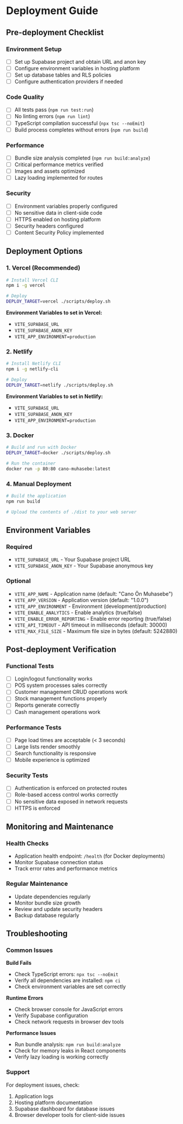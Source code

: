 # Deployment Guide

## Pre-deployment Checklist

### Environment Setup
- [ ] Set up Supabase project and obtain URL and anon key
- [ ] Configure environment variables in hosting platform
- [ ] Set up database tables and RLS policies
- [ ] Configure authentication providers if needed

### Code Quality
- [ ] All tests pass (`npm run test:run`)
- [ ] No linting errors (`npm run lint`)
- [ ] TypeScript compilation successful (`npx tsc --noEmit`)
- [ ] Build process completes without errors (`npm run build`)

### Performance
- [ ] Bundle size analysis completed (`npm run build:analyze`)
- [ ] Critical performance metrics verified
- [ ] Images and assets optimized
- [ ] Lazy loading implemented for routes

### Security
- [ ] Environment variables properly configured
- [ ] No sensitive data in client-side code
- [ ] HTTPS enabled on hosting platform
- [ ] Security headers configured
- [ ] Content Security Policy implemented

## Deployment Options

### 1. Vercel (Recommended)

```bash
# Install Vercel CLI
npm i -g vercel

# Deploy
DEPLOY_TARGET=vercel ./scripts/deploy.sh
```

**Environment Variables to set in Vercel:**
- `VITE_SUPABASE_URL`
- `VITE_SUPABASE_ANON_KEY`
- `VITE_APP_ENVIRONMENT=production`

### 2. Netlify

```bash
# Install Netlify CLI
npm i -g netlify-cli

# Deploy
DEPLOY_TARGET=netlify ./scripts/deploy.sh
```

**Environment Variables to set in Netlify:**
- `VITE_SUPABASE_URL`
- `VITE_SUPABASE_ANON_KEY`
- `VITE_APP_ENVIRONMENT=production`

### 3. Docker

```bash
# Build and run with Docker
DEPLOY_TARGET=docker ./scripts/deploy.sh

# Run the container
docker run -p 80:80 cano-muhasebe:latest
```

### 4. Manual Deployment

```bash
# Build the application
npm run build

# Upload the contents of ./dist to your web server
```

## Environment Variables

### Required
- `VITE_SUPABASE_URL` - Your Supabase project URL
- `VITE_SUPABASE_ANON_KEY` - Your Supabase anonymous key

### Optional
- `VITE_APP_NAME` - Application name (default: "Cano Ön Muhasebe")
- `VITE_APP_VERSION` - Application version (default: "1.0.0")
- `VITE_APP_ENVIRONMENT` - Environment (development/production)
- `VITE_ENABLE_ANALYTICS` - Enable analytics (true/false)
- `VITE_ENABLE_ERROR_REPORTING` - Enable error reporting (true/false)
- `VITE_API_TIMEOUT` - API timeout in milliseconds (default: 30000)
- `VITE_MAX_FILE_SIZE` - Maximum file size in bytes (default: 5242880)

## Post-deployment Verification

### Functional Tests
- [ ] Login/logout functionality works
- [ ] POS system processes sales correctly
- [ ] Customer management CRUD operations work
- [ ] Stock management functions properly
- [ ] Reports generate correctly
- [ ] Cash management operations work

### Performance Tests
- [ ] Page load times are acceptable (< 3 seconds)
- [ ] Large lists render smoothly
- [ ] Search functionality is responsive
- [ ] Mobile experience is optimized

### Security Tests
- [ ] Authentication is enforced on protected routes
- [ ] Role-based access control works correctly
- [ ] No sensitive data exposed in network requests
- [ ] HTTPS is enforced

## Monitoring and Maintenance

### Health Checks
- Application health endpoint: `/health` (for Docker deployments)
- Monitor Supabase connection status
- Track error rates and performance metrics

### Regular Maintenance
- Update dependencies regularly
- Monitor bundle size growth
- Review and update security headers
- Backup database regularly

## Troubleshooting

### Common Issues

**Build Fails**
- Check TypeScript errors: `npx tsc --noEmit`
- Verify all dependencies are installed: `npm ci`
- Check environment variables are set correctly

**Runtime Errors**
- Check browser console for JavaScript errors
- Verify Supabase configuration
- Check network requests in browser dev tools

**Performance Issues**
- Run bundle analysis: `npm run build:analyze`
- Check for memory leaks in React components
- Verify lazy loading is working correctly

### Support
For deployment issues, check:
1. Application logs
2. Hosting platform documentation
3. Supabase dashboard for database issues
4. Browser developer tools for client-side issues